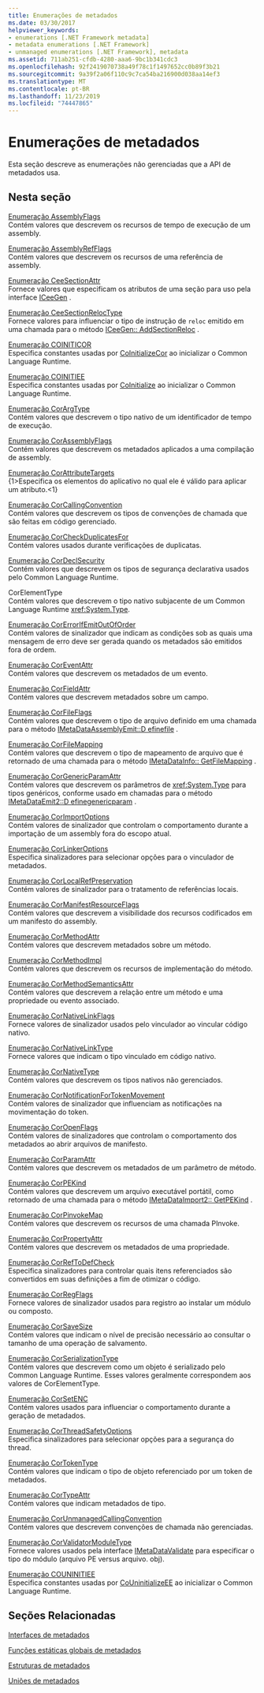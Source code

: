 ```yaml
---
title: Enumerações de metadados
ms.date: 03/30/2017
helpviewer_keywords:
- enumerations [.NET Framework metadata]
- metadata enumerations [.NET Framework]
- unmanaged enumerations [.NET Framework], metadata
ms.assetid: 711ab251-cfdb-4280-aaa6-9bc1b341cdc3
ms.openlocfilehash: 92f2419070738a49f78c1f1497652cc0b89f3b21
ms.sourcegitcommit: 9a39f2a06f110c9c7ca54ba216900d038aa14ef3
ms.translationtype: MT
ms.contentlocale: pt-BR
ms.lasthandoff: 11/23/2019
ms.locfileid: "74447865"
---
```

# <a name="metadata-enumerations"></a>Enumerações de metadados
Esta seção descreve as enumerações não gerenciadas que a API de metadados usa.  
  
## <a name="in-this-section"></a>Nesta seção  
 [Enumeração AssemblyFlags](../../../../docs/framework/unmanaged-api/metadata/assemblyflags-enumeration.md)  
 Contém valores que descrevem os recursos de tempo de execução de um assembly.  
  
 [Enumeração AssemblyRefFlags](../../../../docs/framework/unmanaged-api/metadata/assemblyrefflags-enumeration.md)  
 Contém valores que descrevem os recursos de uma referência de assembly.  
  
 [Enumeração CeeSectionAttr](../../../../docs/framework/unmanaged-api/metadata/ceesectionattr-enumeration.md)  
 Fornece valores que especificam os atributos de uma seção para uso pela interface [ICeeGen](../../../../docs/framework/unmanaged-api/metadata/iceegen-interface.md) .  
  
 [Enumeração CeeSectionRelocType](../../../../docs/framework/unmanaged-api/metadata/ceesectionreloctype-enumeration.md)  
 Fornece valores para influenciar o tipo de instrução de `reloc` emitido em uma chamada para o método [ICeeGen:: AddSectionReloc](../../../../docs/framework/unmanaged-api/metadata/iceegen-addsectionreloc-method.md) .  
  
 [Enumeração COINITICOR](../../../../docs/framework/unmanaged-api/metadata/coiniticor-enumeration.md)  
 Especifica constantes usadas por [CoInitializeCor](../../../../docs/framework/unmanaged-api/hosting/coinitializecor-function.md) ao inicializar o Common Language Runtime.  
  
 [Enumeração COINITIEE](../../../../docs/framework/unmanaged-api/metadata/coinitiee-enumeration.md)  
 Especifica constantes usadas por [CoInitialize](../../../../docs/framework/unmanaged-api/hosting/coinitializeee-function.md) ao inicializar o Common Language Runtime.  
  
 [Enumeração CorArgType](../../../../docs/framework/unmanaged-api/metadata/corargtype-enumeration.md)  
 Contém valores que descrevem o tipo nativo de um identificador de tempo de execução.  
  
 [Enumeração CorAssemblyFlags](../../../../docs/framework/unmanaged-api/metadata/corassemblyflags-enumeration.md)  
 Contém valores que descrevem os metadados aplicados a uma compilação de assembly.  
  
 [Enumeração CorAttributeTargets](../../../../docs/framework/unmanaged-api/metadata/corattributetargets-enumeration.md)  
 {1&gt;Especifica os elementos do aplicativo no qual ele é válido para aplicar um atributo.&lt;1}  
  
 [Enumeração CorCallingConvention](../../../../docs/framework/unmanaged-api/metadata/corcallingconvention-enumeration.md)  
 Contém valores que descrevem os tipos de convenções de chamada que são feitas em código gerenciado.  
  
 [Enumeração CorCheckDuplicatesFor](../../../../docs/framework/unmanaged-api/metadata/corcheckduplicatesfor-enumeration.md)  
 Contém valores usados durante verificações de duplicatas.  
  
 [Enumeração CorDeclSecurity](../../../../docs/framework/unmanaged-api/metadata/cordeclsecurity-enumeration.md)  
 Contém valores que descrevem os tipos de segurança declarativa usados pelo Common Language Runtime.  
  
 CorElementType  
 Contém valores que descrevem o tipo nativo subjacente de um Common Language Runtime <xref:System.Type>.  
  
 [Enumeração CorErrorIfEmitOutOfOrder](../../../../docs/framework/unmanaged-api/metadata/corerrorifemitoutoforder-enumeration.md)  
 Contém valores de sinalizador que indicam as condições sob as quais uma mensagem de erro deve ser gerada quando os metadados são emitidos fora de ordem.  
  
 [Enumeração CorEventAttr](../../../../docs/framework/unmanaged-api/metadata/coreventattr-enumeration.md)  
 Contém valores que descrevem os metadados de um evento.  
  
 [Enumeração CorFieldAttr](../../../../docs/framework/unmanaged-api/metadata/corfieldattr-enumeration.md)  
 Contém valores que descrevem metadados sobre um campo.  
  
 [Enumeração CorFileFlags](../../../../docs/framework/unmanaged-api/metadata/corfileflags-enumeration.md)  
 Contém valores que descrevem o tipo de arquivo definido em uma chamada para o método [IMetaDataAssemblyEmit::D efinefile](../../../../docs/framework/unmanaged-api/metadata/imetadataassemblyemit-definefile-method.md) .  
  
 [Enumeração CorFileMapping](../../../../docs/framework/unmanaged-api/metadata/corfilemapping-enumeration.md)  
 Contém valores que descrevem o tipo de mapeamento de arquivo que é retornado de uma chamada para o método [IMetaDataInfo:: GetFileMapping](../../../../docs/framework/unmanaged-api/metadata/imetadatainfo-getfilemapping-method.md) .  
  
 [Enumeração CorGenericParamAttr](../../../../docs/framework/unmanaged-api/metadata/corgenericparamattr-enumeration.md)  
 Contém valores que descrevem os parâmetros de <xref:System.Type> para tipos genéricos, conforme usado em chamadas para o método [IMetaDataEmit2::D efinegenericparam](../../../../docs/framework/unmanaged-api/metadata/imetadataemit2-definegenericparam-method.md) .  
  
 [Enumeração CorImportOptions](../../../../docs/framework/unmanaged-api/metadata/corimportoptions-enumeration.md)  
 Contém valores de sinalizador que controlam o comportamento durante a importação de um assembly fora do escopo atual.  
  
 [Enumeração CorLinkerOptions](../../../../docs/framework/unmanaged-api/metadata/corlinkeroptions-enumeration.md)  
 Especifica sinalizadores para selecionar opções para o vinculador de metadados.  
  
 [Enumeração CorLocalRefPreservation](../../../../docs/framework/unmanaged-api/metadata/corlocalrefpreservation-enumeration.md)  
 Contém valores de sinalizador para o tratamento de referências locais.  
  
 [Enumeração CorManifestResourceFlags](../../../../docs/framework/unmanaged-api/metadata/cormanifestresourceflags-enumeration.md)  
 Contém valores que descrevem a visibilidade dos recursos codificados em um manifesto do assembly.  
  
 [Enumeração CorMethodAttr](../../../../docs/framework/unmanaged-api/metadata/cormethodattr-enumeration.md)  
 Contém valores que descrevem metadados sobre um método.  
  
 [Enumeração CorMethodImpl](../../../../docs/framework/unmanaged-api/metadata/cormethodimpl-enumeration.md)  
 Contém valores que descrevem os recursos de implementação do método.  
  
 [Enumeração CorMethodSemanticsAttr](../../../../docs/framework/unmanaged-api/metadata/cormethodsemanticsattr-enumeration.md)  
 Contém valores que descrevem a relação entre um método e uma propriedade ou evento associado.  
  
 [Enumeração CorNativeLinkFlags](../../../../docs/framework/unmanaged-api/metadata/cornativelinkflags-enumeration.md)  
 Fornece valores de sinalizador usados pelo vinculador ao vincular código nativo.  
  
 [Enumeração CorNativeLinkType](../../../../docs/framework/unmanaged-api/metadata/cornativelinktype-enumeration.md)  
 Fornece valores que indicam o tipo vinculado em código nativo.  
  
 [Enumeração CorNativeType](../../../../docs/framework/unmanaged-api/metadata/cornativetype-enumeration.md)  
 Contém valores que descrevem os tipos nativos não gerenciados.  
  
 [Enumeração CorNotificationForTokenMovement](../../../../docs/framework/unmanaged-api/metadata/cornotificationfortokenmovement-enumeration.md)  
 Contém valores de sinalizador que influenciam as notificações na movimentação do token.  
  
 [Enumeração CorOpenFlags](../../../../docs/framework/unmanaged-api/metadata/coropenflags-enumeration.md)  
 Contém valores de sinalizadores que controlam o comportamento dos metadados ao abrir arquivos de manifesto.  
  
 [Enumeração CorParamAttr](../../../../docs/framework/unmanaged-api/metadata/corparamattr-enumeration.md)  
 Contém valores que descrevem os metadados de um parâmetro de método.  
  
 [Enumeração CorPEKind](../../../../docs/framework/unmanaged-api/metadata/corpekind-enumeration.md)  
 Contém valores que descrevem um arquivo executável portátil, como retornado de uma chamada para o método [IMetaDataImport2:: GetPEKind](../../../../docs/framework/unmanaged-api/metadata/imetadataimport2-getpekind-method.md) .  
  
 [Enumeração CorPinvokeMap](../../../../docs/framework/unmanaged-api/metadata/corpinvokemap-enumeration.md)  
 Contém valores que descrevem os recursos de uma chamada PInvoke.  
  
 [Enumeração CorPropertyAttr](../../../../docs/framework/unmanaged-api/metadata/corpropertyattr-enumeration.md)  
 Contém valores que descrevem os metadados de uma propriedade.  
  
 [Enumeração CorRefToDefCheck](../../../../docs/framework/unmanaged-api/metadata/correftodefcheck-enumeration.md)  
 Especifica sinalizadores para controlar quais itens referenciados são convertidos em suas definições a fim de otimizar o código.  
  
 [Enumeração CorRegFlags](../../../../docs/framework/unmanaged-api/metadata/corregflags-enumeration.md)  
 Fornece valores de sinalizador usados para registro ao instalar um módulo ou composto.  
  
 [Enumeração CorSaveSize](../../../../docs/framework/unmanaged-api/metadata/corsavesize-enumeration.md)  
 Contém valores que indicam o nível de precisão necessário ao consultar o tamanho de uma operação de salvamento.  
  
 [Enumeração CorSerializationType](../../../../docs/framework/unmanaged-api/metadata/corserializationtype-enumeration.md)  
 Contém valores que descrevem como um objeto é serializado pelo Common Language Runtime. Esses valores geralmente correspondem aos valores de CorElementType.  
  
 [Enumeração CorSetENC](../../../../docs/framework/unmanaged-api/metadata/corsetenc-enumeration.md)  
 Contém valores usados para influenciar o comportamento durante a geração de metadados.  
  
 [Enumeração CorThreadSafetyOptions](../../../../docs/framework/unmanaged-api/metadata/corthreadsafetyoptions-enumeration.md)  
 Especifica sinalizadores para selecionar opções para a segurança do thread.  
  
 [Enumeração CorTokenType](../../../../docs/framework/unmanaged-api/metadata/cortokentype-enumeration.md)  
 Contém valores que indicam o tipo de objeto referenciado por um token de metadados.  
  
 [Enumeração CorTypeAttr](../../../../docs/framework/unmanaged-api/metadata/cortypeattr-enumeration.md)  
 Contém valores que indicam metadados de tipo.  
  
 [Enumeração CorUnmanagedCallingConvention](../../../../docs/framework/unmanaged-api/metadata/corunmanagedcallingconvention-enumeration.md)  
 Contém valores que descrevem convenções de chamada não gerenciadas.  
  
 [Enumeração CorValidatorModuleType](../../../../docs/framework/unmanaged-api/metadata/corvalidatormoduletype-enumeration.md)  
 Fornece valores usados pela interface [IMetaDataValidate](../../../../docs/framework/unmanaged-api/metadata/imetadatavalidate-interface.md) para especificar o tipo do módulo (arquivo PE versus arquivo. obj).  
  
 [Enumeração COUNINITIEE](../../../../docs/framework/unmanaged-api/metadata/couninitiee-enumeration.md)  
 Especifica constantes usadas por [CoUninitializeEE](../../../../docs/framework/unmanaged-api/hosting/couninitializeee-function.md) ao inicializar o Common Language Runtime.  
  
## <a name="related-sections"></a>Seções Relacionadas  
 [Interfaces de metadados](../../../../docs/framework/unmanaged-api/metadata/metadata-interfaces.md)  
  
 [Funções estáticas globais de metadados](../../../../docs/framework/unmanaged-api/metadata/metadata-global-static-functions.md)  
  
 [Estruturas de metadados](../../../../docs/framework/unmanaged-api/metadata/metadata-structures.md)  
  
 [Uniões de metadados](../../../../docs/framework/unmanaged-api/metadata/metadata-unions.md)
